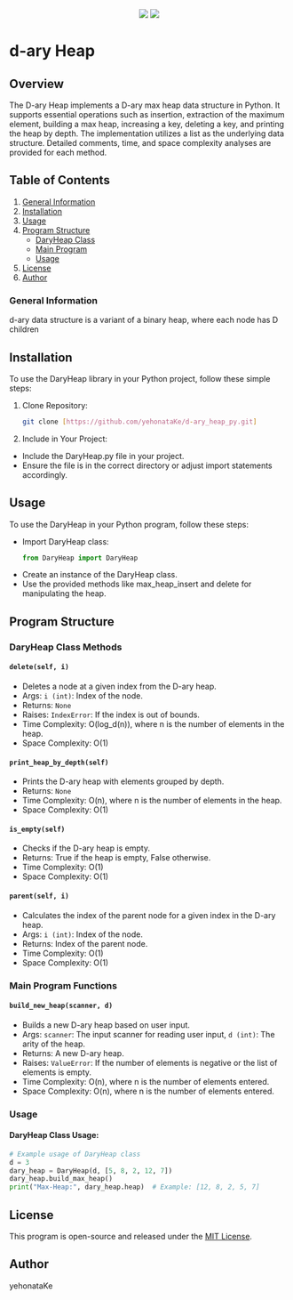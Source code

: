 <div align="center">
  <img src="https://img.shields.io/badge/language-Python-%233776AB.svg?logo=python">
  <img src="https://custom-icon-badges.demolab.com/github/license/denvercoder1/custom-icon-badges?logo=law">
</div>

# d-ary Heap

## Overview
The D-ary Heap implements a D-ary max heap data structure in Python. It supports essential operations such as insertion, extraction of the maximum element, building a max heap, increasing a key, deleting a key, and printing the heap by depth. The implementation utilizes a list as the underlying data structure. Detailed comments, time, and space complexity analyses are provided for each method.

## Table of Contents
1. [General Information](#general-information)
2. [Installation](#installation)
3. [Usage](#usage)
4. [Program Structure](#program-structure)
    - [DaryHeap Class](#daryheap-class-methods-)
    - [Main Program](#main-program-functions)
    - [Usage](#usage-1)
5. [License](#license)
6. [Author](#author)

### General Information
d-ary data structure is a variant of a binary heap, where each node has D children

## Installation

To use the DaryHeap library in your Python project, follow these simple steps:

1. Clone Repository:
   ```bash
   git clone [https://github.com/yehonataKe/d-ary_heap_py.git] 

2. Include in Your Project:
- Include the DaryHeap.py file in your project.
- Ensure the file is in the correct directory or adjust import statements accordingly.

## Usage

To use the DaryHeap in your Python program, follow these steps:

- Import DaryHeap class:
   ```python
   from DaryHeap import DaryHeap
   ```
- Create an instance of the DaryHeap class.
- Use the provided methods like max_heap_insert and delete for manipulating the heap.

## Program Structure

### DaryHeap Class Methods 
#### `delete(self, i)`
- Deletes a node at a given index from the D-ary heap.
- Args: `i (int)`: Index of the node.
- Returns: `None`
- Raises: `IndexError`: If the index is out of bounds.
- Time Complexity: O(log_d(n)), where n is the number of elements in the heap.
- Space Complexity: O(1)

#### `print_heap_by_depth(self)`
- Prints the D-ary heap with elements grouped by depth.
- Returns: `None`
- Time Complexity: O(n), where n is the number of elements in the heap.
- Space Complexity: O(1)

#### `is_empty(self)`
- Checks if the D-ary heap is empty.
- Returns: True if the heap is empty, False otherwise.
- Time Complexity: O(1)
- Space Complexity: O(1)

#### `parent(self, i)`
- Calculates the index of the parent node for a given index in the D-ary heap.
- Args: `i (int)`: Index of the node.
- Returns: Index of the parent node.
- Time Complexity: O(1)
- Space Complexity: O(1)

### Main Program Functions

#### `build_new_heap(scanner, d)`
- Builds a new D-ary heap based on user input.
- Args: `scanner`: The input scanner for reading user input, `d (int)`: The arity of the heap.
- Returns: A new D-ary heap.
- Raises: `ValueError`: If the number of elements is negative or the list of elements is empty.
- Time Complexity: O(n), where n is the number of elements entered.
- Space Complexity: O(n), where n is the number of elements entered.

### Usage

#### DaryHeap Class Usage:
```python
# Example usage of DaryHeap class
d = 3
dary_heap = DaryHeap(d, [5, 8, 2, 12, 7])
dary_heap.build_max_heap()
print("Max-Heap:", dary_heap.heap)  # Example: [12, 8, 2, 5, 7]
```

## License
This program is open-source and released under the [MIT License](https://github.com/yehonatanke/d-ary_heap_py/blob/main/LICENSE).

## Author

yehonataKe
